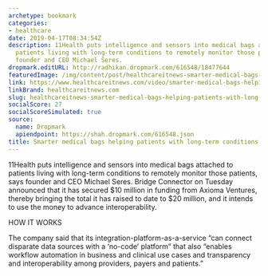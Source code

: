 ```yaml
---
archetype: bookmark
categories:
- healthcare
date: 2019-04-17T08:34:54Z
description: 11Health puts intelligence and sensors into medical bags attached to
  patients living with long-term conditions to remotely monitor those patients, says
  founder and CEO Michael Seres.
dropmark.editURL: http://radhikan.dropmark.com/616548/18477644
featuredImage: /img/content/post/healthcareitnews-smarter-medical-bags-helping-patients-with-long-term-conditions.jpg
link: https://www.healthcareitnews.com/video/smarter-medical-bags-helping-patients-long-term-conditions
linkBrand: healthcareitnews.com
slug: healthcareitnews-smarter-medical-bags-helping-patients-with-long-term-conditions
socialScore: 27
socialScoreSimulated: true
source:
  name: Dropmark
  apiendpoint: https://shah.dropmark.com/616548.json
title: Smarter medical bags helping patients with long-term conditions
---
```

11Health puts intelligence and sensors into medical bags attached to patients living with long-term conditions to remotely monitor those patients, says founder and CEO Michael Seres. Bridge Connector on Tuesday announced that it has secured $10 million in funding from Axioma Ventures, thereby bringing the total it has raised to date to $20 million, and it intends to use the money to advance interoperability.

HOW IT WORKS

The company said that its integration-platform-as-a-service “can connect disparate data sources with a ‘no-code’ platform” that also “enables workflow automation in business and clinical use cases and transparency and interoperability among providers, payers and patients.”

